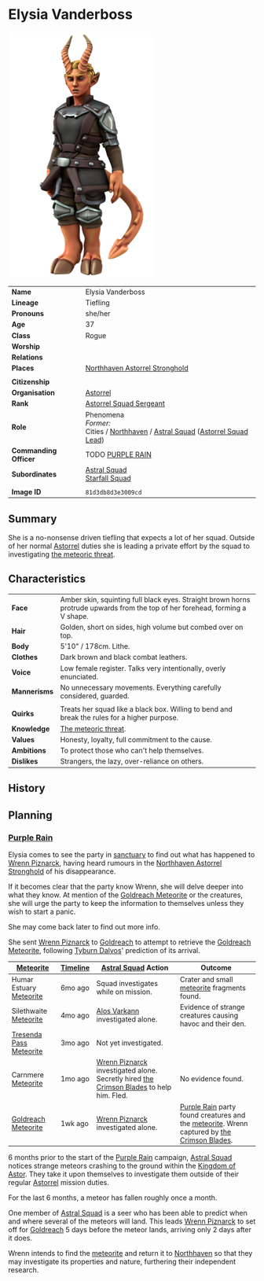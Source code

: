 # Elysia Vanderboss

<img src="https://raw.githubusercontent.com/jesskelsall/astarus-images/main/people/portraits/81d3db8d3e3009cd.png" height="500" />

|||
| --- | --- |
| **Name** | Elysia Vanderboss | character.3
| **Lineage** | Tiefling |
| **Pronouns** | she/her |
| **Age** | 37 |
| **Class** | Rogue |
| **Worship** | |
| **Relations** | |
| **Places** | [Northhaven Astorrel Stronghold](../places/strongholds/northhaven-astorrel-stronghold.md) |
|||
| **Citizenship** | |
| **Organisation** | [Astorrel](../organisations/astorrel/astorrel.md) |
| **Rank** | [Astorrel Squad Sergeant](../organisations/astorrel/ranks/astorrel-squad-sergeant.md) |
| **Role** | Phenomena<br />*Former:*<br />Cities / [Northhaven](../places/cities/northhaven.md) / [Astral Squad](../organisations/astorrel/squads/astral-squad.md) ([Astorrel Squad Lead](../organisations/astorrel/ranks/astorrel-squad-lead.md)) |
| **Commanding Officer** | TODO [PURPLE RAIN](../campaigns/purple-rain.md) |
| **Subordinates** | [Astral Squad](../organisations/astorrel/squads/astral-squad.md)<br />[Starfall Squad](../organisations/astorrel/squads/starfall-squad.md) |
|||
| **Image ID** | `81d3db8d3e3009cd` |

## Summary

She is a no-nonsense driven tiefling that expects a lot of her squad. Outside of her normal [Astorrel](../organisations/astorrel/astorrel.md) duties she is leading a private effort by the squad to investigating [the meteoric threat](../storylines/the-meteoric-threat.md).

## Characteristics

| | |
| --- | --- |
| **Face** | Amber skin, squinting full black eyes. Straight brown horns protrude upwards from the top of her forehead, forming a V shape. | characteristics.2
| **Hair** | Golden, short on sides, high volume but combed over on top. |
| **Body** | 5'10" / 178cm. Lithe. |
| **Clothes** | Dark brown and black combat leathers. |
| **Voice** | Low female register. Talks very intentionally, overly enunciated. |
| **Mannerisms** | No unnecessary movements. Everything carefully considered, guarded. |
| | |
| **Quirks** | Treats her squad like a black box. Willing to bend and break the rules for a higher purpose. |
| **Knowledge** | [The meteoric threat](../storylines/the-meteoric-threat.md). |
| **Values** | Honesty, loyalty, full commitment to the cause. |
| **Ambitions** | To protect those who can't help themselves. |
| **Dislikes** | Strangers, the lazy, over-reliance on others. |

## History

## Planning

### [Purple Rain](../campaigns/purple-rain.md)

Elysia comes to see the party in [sanctuary](../organisations/astorrel/sanctuary.md) to find out what has happened to [Wrenn Piznarck](wrenn-piznarck.md), having heard rumours in the [Northhaven Astorrel Stronghold](../places/strongholds/northhaven-astorrel-stronghold.md) of his disappearance.

If it becomes clear that the party know Wrenn, she will delve deeper into what they know. At mention of the [Goldreach Meteorite](../items/meteoric/meteorites/goldreach-meteorite.md) or the creatures, she will urge the party to keep the information to themselves unless they wish to start a panic.

She may come back later to find out more info.

She sent [Wrenn Piznarck](wrenn-piznarck.md) to [Goldreach](../civilisations/kingdom-of-astor/SETTLEMENTS/GOLDREACH/README.md) to attempt to retrieve the [Goldreach Meteorite](../items/meteoric/meteorites/goldreach-meteorite.md), following [Tyburn Dalvos](tyburn-dalvos.md)' prediction of its arrival.

| [Meteorite](../items/meteoric/meteorite.md) | [Timeline](../history/timeline.md) | [Astral Squad](../organisations/astorrel/squads/astral-squad.md) Action | Outcome |
| --- | --- | --- | --- |
| Humar Estuary [Meteorite](../items/meteoric/meteorite.md) | 6mo ago | Squad investigates while on mission. | Crater and small [meteorite](../items/meteoric/meteorite.md) fragments found. |
| Silethwaite [Meteorite](../items/meteoric/meteorite.md) | 4mo ago | [Alos Varkann](alos-varkann.md) investigated alone. | Evidence of strange creatures causing havoc and their den. |
| [Tresenda Pass](../places/roads/tresenda-pass.md) [Meteorite](../items/meteoric/meteorite.md) | 3mo ago | Not yet investigated. | |
| Carnmere [Meteorite](../items/meteoric/meteorite.md) | 1mo ago | [Wrenn Piznarck](wrenn-piznarck.md) investigated alone. Secretly hired [the Crimson Blades](../organisations/the-crimson-blades.md) to help him. Fled. | No evidence found. |
| [Goldreach Meteorite](../items/meteoric/meteorites/goldreach-meteorite.md) | 1wk ago | [Wrenn Piznarck](wrenn-piznarck.md) investigated alone. | [Purple Rain](../campaigns/purple-rain.md) party found creatures and the [meteorite](../items/meteoric/meteorite.md). Wrenn captured by [the Crimson Blades](../organisations/the-crimson-blades.md). |

6 months prior to the start of the [Purple Rain](../campaigns/purple-rain.md) campaign, [Astral Squad](../organisations/astorrel/squads/astral-squad.md) notices strange meteors crashing to the ground within the [Kingdom of Astor](../civilisations/kingdom-of-astor/kingdom-of-astor.md). They take it upon themselves to investigate them outside of their regular [Astorrel](../organisations/astorrel/astorrel.md) mission duties.

For the last 6 months, a meteor has fallen roughly once a month.

One member of [Astral Squad](../organisations/astorrel/squads/astral-squad.md) is a seer who has been able to predict when and where several of the meteors will land. This leads [Wrenn Piznarck](wrenn-piznarck.md) to set off for [Goldreach](../civilisations/kingdom-of-astor/SETTLEMENTS/GOLDREACH/README.md) 5 days before the meteor lands, arriving only 2 days after it does.

Wrenn intends to find the [meteorite](../items/meteoric/meteorite.md) and return it to [Northhaven](../places/cities/northhaven.md) so that they may investigate its properties and nature, furthering their independent research.
